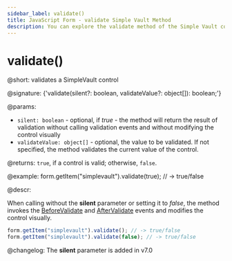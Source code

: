 ```yaml
---
sidebar_label: validate()
title: JavaScript Form - validate Simple Vault Method 
description: You can explore the validate method of the Simple Vault control of Form in the documentation of the DHTMLX JavaScript UI library. Browse developer guides and API reference, try out code examples and live demos, and download a free 30-day evaluation version of DHTMLX Suite.
---
```


# validate()

@short: validates a SimpleVault control

@signature: {'validate(silent?: boolean, validateValue?: object[]): boolean;'}

@params:
- `silent: boolean` - optional, if *true* - the method will return the result of validation without calling validation events and without modifying the control visually
- `validateValue: object[]` - optional, the value to be validated. If not specified, the method validates the current value of the control.

@returns:
`true`, if a control is valid; otherwise, `false`.

@example:
form.getItem("simplevault").validate(true);
// -> true/false

@descr:

When calling without the **silent** parameter or setting it to *false*, the method invokes the [BeforeValidate](form/api/simplevault/simplevault_beforevalidate_event.md) and [AfterValidate](form/api/simplevault/simplevault_aftervalidate_event.md) events and modifies the control visually.

~~~js
form.getItem("simplevault").validate(); // -> true/false
form.getItem("simplevault").validate(false); // -> true/false
~~~

@changelog:
The **silent** parameter is added in v7.0
